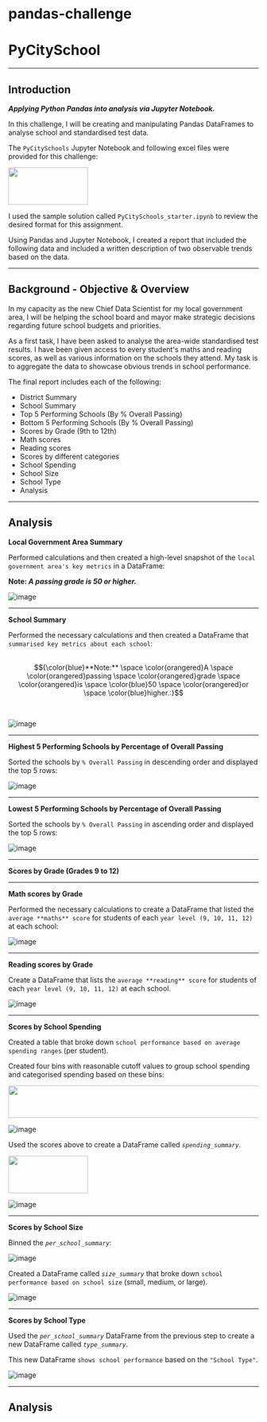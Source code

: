 # pandas-challenge

# PyCitySchool
----------------------

## Introduction

***Applying Python Pandas into analysis via Jupyter Notebook.***

In this challenge, I will be creating and manipulating Pandas DataFrames to analyse school and standardised test data.

The `PyCitySchools` Jupyter Notebook and following excel files were provided for this challenge:

   <img src="https://github.com/Mago281/pandas-challenge/assets/131424690/f77ded6d-6ba1-4b43-b84b-b7df026e0d71" width="160" height="75">

I used the sample solution called `PyCitySchools_starter.ipynb`  to review the desired format for this assignment.

Using Pandas and Jupyter Notebook, I created a report that included the following data and included a written description of two observable trends based on the data.

---


**Background - Objective & Overview**
----------------------

In my capacity as the new Chief Data Scientist for my local government area, I will be helping the school board and mayor make strategic decisions regarding future school budgets and priorities.

As a first task, I have been asked to analyse the area-wide standardised test results.  I have been given access to every student's maths and reading scores, as well as various information on the schools they attend.  My task is to aggregate the data to showcase obvious trends in school performance.

The final report includes each of the following:
   - District Summary
   - School Summary
   - Top 5 Performing Schools (By % Overall Passing)
   - Bottom 5 Performing Schools (By % Overall Passing)
   - Scores by Grade (9th to 12th)
   - Math scores
   - Reading scores
   - Scores by different categories
   - School Spending
   - School Size
   - School Type
   - Analysis

________________________________________

## Analysis


**Local Government Area Summary**

Performed calculations and then created a high-level snapshot of the `local government area's key metrics` in a DataFrame:

**Note: _A passing grade is 50 or higher._**

![image](https://github.com/Mago281/pandas-challenge/assets/131424690/13bf2d4e-35a2-4693-9f38-a671dd283a6b)

________________________________________
 
**School Summary**

Performed the necessary calculations and then created a DataFrame that `summarised key metrics about each school`:
<br>
<br>


$${\color{blue}**Note:** \space \color{orangered}A  \space \color{orangered}passing \space \color{orangered}grade \space \color{orangered}is \space \color{blue}50 \space \color{orangered}or \space \color{blue}higher.:}$$ 
<p align="left">
</p>  

<br>

![image](https://github.com/Mago281/pandas-challenge/assets/131424690/b946ab5b-939b-4683-a811-db31e8747a4b)

________________________________________

**Highest 5 Performing Schools by Percentage of Overall Passing**

Sorted the schools by `% Overall Passing` in descending order and displayed the top 5 rows:

![image](https://github.com/Mago281/pandas-challenge/assets/131424690/45653e1c-7282-49d8-9415-2e6cc4ec7c2d)

________________________________________

**Lowest 5 Performing Schools by Percentage of Overall Passing**

Sorted the schools by `% Overall Passing` in ascending order and displayed the top 5 rows:

![image](https://github.com/Mago281/pandas-challenge/assets/131424690/a3aaebf7-421c-4445-84cf-b26ab215cbcf)

________________________________________

**Scores by Grade (Grades 9 to 12)**
________________________________________

**Math scores by Grade**

Performed the necessary calculations to create a DataFrame that listed the `average **maths** score` for students of each `year level (9, 10, 11, 12)` at each school:

![image](https://github.com/Mago281/pandas-challenge/assets/131424690/973cb0f5-a537-4032-bda8-4b62caedb9bd)

________________________________________ 

**Reading scores by Grade**

Create a DataFrame that lists the `average **reading** score` for students of each `year level (9, 10, 11, 12)` at each
school.

![image](https://github.com/Mago281/pandas-challenge/assets/131424690/868e97d3-a39c-4376-8588-27de7648bf5e)

________________________________________

**Scores by School Spending**

Created a table that broke down `school performance based on average spending ranges` (per student).

Created four bins with reasonable cutoff values to group school spending and categorised spending based on these bins:

<img src="https://github.com/Mago281/pandas-challenge/assets/131424690/2079f0f9-b0d2-445d-b5a5-d556a9efa331" width="550" height="65">

![image](https://github.com/Mago281/pandas-challenge/assets/131424690/ff203710-c690-4377-9af5-42647fded64c)
 
Used the scores above to create a DataFrame called _`spending_summary`_.

<img src="https://github.com/Mago281/pandas-challenge/assets/131424690/2079f0f9-b0d2-445d-b5a5-d556a9efa331" width="160" height="75">

![image](https://github.com/Mago281/pandas-challenge/assets/131424690/7e213fd4-f47c-4a72-92ed-b2bf8b5b32fa)

________________________________________

**Scores by School Size**

Binned the _`per_school_summary`_:

![image](https://github.com/Mago281/pandas-challenge/assets/131424690/4013aec4-4f87-4005-8723-36f7e819e62c)

Created a DataFrame called _`size_summary`_ that broke down `school performance based on school size` (small,
medium, or large).

![image](https://github.com/Mago281/pandas-challenge/assets/131424690/23d70d85-eddc-4b40-ad15-3a8a1618554a)

________________________________________

**Scores by School Type**

Used the _`per_school_summary`_ DataFrame from the previous step to create a new DataFrame called _`type_summary`_.

This new DataFrame `shows school performance` based on the `"School Type"`.

![image](https://github.com/Mago281/pandas-challenge/assets/131424690/e632d31b-7c31-4864-b80e-d0ff89fc639e)

________________________________________




**Analysis**
----------------------












